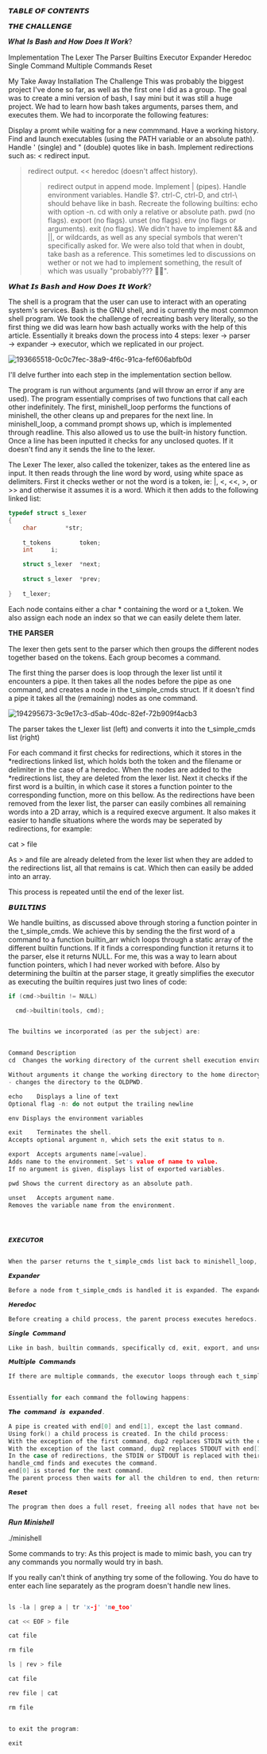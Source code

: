 
𝙏𝘼𝘽𝙇𝙀 𝙊𝙁 𝘾𝙊𝙉𝙏𝙀𝙉𝙏𝙎




𝙏𝙃𝙀 𝘾𝙃𝘼𝙇𝙇𝙀𝙉𝙂𝙀

𝑾𝒉𝒂𝒕 𝑰𝒔 𝑩𝒂𝒔𝒉 𝒂𝒏𝒅 𝑯𝒐𝒘 𝑫𝒐𝒆𝒔 𝑰𝒕 𝑾𝒐𝒓𝒌?


Implementation
The Lexer
The Parser
Builtins
Executor
Expander
Heredoc
Single Command
Multiple Commands
Reset


My Take Away
Installation
The Challenge
This was probably the biggest project I've done so far, as well as the first one I did as a group. The goal was to create a mini version of bash, I say mini but it was still a huge project. We had to learn how bash takes arguments, parses them, and executes them. We had to incorporate the following features:

Display a promt while waiting for a new commmand.
Have a working history.
Find and launch executables (using the PATH variable or an absolute path).
Handle ' (single) and " (double) quotes like in bash.
Implement redirections such as:
< redirect input.
> redirect output.
<< heredoc (doesn't affect history).
>> redirect output in append mode.
Implement | (pipes).
Handle environment variables.
Handle $?.
ctrl-C, ctrl-D, and ctrl-\ should behave like in bash.
Recreate the following builtins:
echo with option -n.
cd with only a relative or absolute path.
pwd (no flags).
export (no flags).
unset (no flags).
env (no flags or arguments).
exit (no flags).
We didn't have to implement && and ||, or wildcards, as well as any special symbols that weren't specifically asked for. We were also told that when in doubt, take bash as a reference. This sometimes led to discussions on wether or not we had to implement something, the result of which was usually "probably??? 🤷‍♀️".

𝙒𝙝𝙖𝙩 𝙄𝙨 𝘽𝙖𝙨𝙝 𝙖𝙣𝙙 𝙃𝙤𝙬 𝘿𝙤𝙚𝙨 𝙄𝙩 𝙒𝙤𝙧𝙠?


The shell is a program that the user can use to interact with an operating system's services. Bash is the GNU shell, and is currently the most common shell program. We took the challenge of recreating bash very literally, so the first thing we did was learn how bash actually works with the help of this article. Essentially it breaks down the process into 4 steps: lexer → parser → expander → executor, which we replicated in our project.



![193665518-0c0c7fec-38a9-4f6c-91ca-fef606abfb0d](https://github.com/user-attachments/assets/8ae4040d-a25e-4768-acae-3c79f01c8d5c)

I'll delve further into each step in the implementation section bellow.


The program is run without arguments (and will throw an error if any are used). The program essentially comprises of two functions that call each other indefinitely. The first, minishell_loop performs the functions of minishell, the other cleans up and prepares for the next line. In minishell_loop, a command prompt shows up, which is implemented through readline. This also allowed us to use the built-in history function. Once a line has been inputted it checks for any unclosed quotes. If it doesn't find any it sends the line to the lexer.

The Lexer
The lexer, also called the tokenizer, takes as the entered line as input. It then reads through the line word by word, using white space as delimiters. First it checks wether or not the word is a token, ie: |, <, <<, >, or >>  and otherwise it assumes it is a word. Which it then adds to the following linked list:

```c
typedef struct s_lexer
{
	char    	*str;
 
	t_tokens        token;
	int		i;

	struct s_lexer	*next;
 
	struct s_lexer	*prev;
 
}	t_lexer;
```


Each node contains either a char * containing the word or a t_token. We also assign each node an index so that we can easily delete them later.

𝐓𝐇𝐄 𝐏𝐀𝐑𝐒𝐄𝐑



The lexer then gets sent to the parser which then groups the different nodes together based on the tokens. Each group becomes a command.

The first thing the parser does is loop through the lexer list until it encounters a pipe. It then takes all the nodes before the pipe as one command, and creates a node in the t_simple_cmds struct. If it doesn't find a pipe it takes all the (remaining) nodes as one command.

![194295673-3c9e17c3-d5ab-40dc-82ef-72b909f4acb3](https://github.com/user-attachments/assets/71e5e76b-37d9-4a1e-b4c0-d8cccdb01a57)


The parser takes the t_lexer list (left) and converts it into the t_simple_cmds list (right)



For each command it first checks for redirections, which it stores in the *redirections linked list, which holds both the token and the filename or delimiter in the case of a heredoc. When the nodes are added to the *redirections list, they are deleted from the lexer list. Next it checks if the first word is a builtin, in which case it stores a function pointer to the corresponding function, more on this bellow. As the redirections have been removed from the lexer list, the parser can easily combines all remaining words into a 2D array, which is a required execve argument. It also makes it easier to handle situations where the words may be seperated by redirections, for example:


cat > file

As > and file are already deleted from the lexer list when they are added to the redirections list, all that remains is cat. Which then can easily be added into an array.

This process is repeated until the end of the lexer list.




𝘽𝙐𝙄𝙇𝙏𝙄𝙉𝙎


We handle builtins, as discussed above through storing a function pointer in the t_simple_cmds. We achieve this by sending the the first word of a command to a function builtin_arr which loops through a static array of the different builtin functions. If it finds a corresponding function it returns it to the parser, else it returns NULL. For me, this was a way to learn about function pointers, which I had never worked with before. Also by determining the builtin at the parser stage, it greatly simplifies the executor as executing the builtin requires just two lines of code:   
```c
if (cmd->builtin != NULL)

  cmd->builtin(tools, cmd);


The builtins we incorporated (as per the subject) are:


Command	Description
cd	Changes the working directory of the current shell execution environment and updates the environment variables PWD and OLDPWD.

Without arguments it change the working directory to the home directory.
- changes the directory to the OLDPWD.

echo	Displays a line of text
Optional flag -n: do not output the trailing newline

env	Displays the environment variables

exit	Terminates the shell.
Accepts optional argument n, which sets the exit status to n.

export	Accepts arguments name[=value].
Adds name to the environment. Set's value of name to value.
If no argument is given, displays list of exported variables.

pwd	Shows the current directory as an absolute path.

unset	Accepts argument name.
Removes the variable name from the environment.




𝙀𝙓𝙀𝘾𝙐𝙏𝙊𝙍


When the parser returns the t_simple_cmds list back to minishell_loop, a simple check is done to determine how many commands there are, as they are handled by different functions. However, with the exception of a few builtins, the commands are ultimately executed by the same function handle_cmd, which finds, and if successful, executes the command.

𝙀𝙭𝙥𝙖𝙣𝙙𝙚𝙧

Before a node from t_simple_cmds is handled it is expanded. The expander takes variables, identified by $, and replaces them with their value from the environment variables. Such that $USER becomes pokpalae, and $? is replaced with the exit code.

𝙃𝙚𝙧𝙚𝙙𝙤𝙘

Before creating a child process, the parent process executes heredocs. We handled heredocs by creating a temporary file to write the input to. The filename is stored in the related t_simple_cmds node so that it can be used to replace STDIN. If there are multiple heredocs in a single t_simple_cmds node, then the file name ultimately stored would be that of the last heredoc. Using a file comes with limitations and security issues however we felt it was the simplest way dealing with it, and is close to how bash does it.

𝙎𝙞𝙣𝙜𝙡𝙚 𝘾𝙤𝙢𝙢𝙖𝙣𝙙

Like in bash, builtin commands, specifically cd, exit, export, and unset cannot be run in a separate process, as then the environmentally variable cannot be properly altered. If there is only one command, and it is one of the aforementioned builtins, it is executed in the parent process and the function returns back to the minishell_loop. If the command is not a builtin the single command function creates a new process and sends the command to handle_cmd.

𝙈𝙪𝙡𝙩𝙞𝙥𝙡𝙚 𝘾𝙤𝙢𝙢𝙖𝙣𝙙𝙨

If there are multiple commands, the executor loops through each t_simple_cmds node and creates a child process for it using fork(), and using pipe() creates a pipe in order to send the output of one command as the input to the next. Checkout pipex to learn more about these functions.


Essentially for each command the following happens:

𝙏𝙝𝙚 𝙘𝙤𝙢𝙢𝙖𝙣𝙙 𝙞𝙨 𝙚𝙭𝙥𝙖𝙣𝙙𝙚𝙙.

A pipe is created with end[0] and end[1], except the last command.
Using fork() a child process is created. In the child process:
With the exception of the first command, dup2 replaces STDIN with the output of the previous command.
With the exception of the last command, dup2 replaces STDOUT with end[1].
In the case of redirections, the STDIN or STDOUT is replaced with their respective file descriptors.
handle_cmd finds and executes the command.
end[0] is stored for the next command.
The parent process then waits for all the children to end, then returns back to the minishell_loop.

𝙍𝙚𝙨𝙚𝙩

The program then does a full reset, freeing all nodes that have not been freed or deleted yet, and resets various variables so that the program can start again by displaying a new prompt.

```



𝑹𝒖𝒏 𝑴𝒊𝒏𝒊𝒔𝒉𝒆𝒍𝒍

./minishell


Some commands to try:
As this project is made to mimic bash, you can try any commands you normally would try in bash.

If you really can't think of anything try some of the following. You do have to enter each line separately as the program doesn't handle new lines.

```c

ls -la | grep a | tr 'x-j' 'me_too'

cat << EOF > file

cat file

rm file

ls | rev > file

cat file

rev file | cat

rm file


to exit the program:

exit
```


